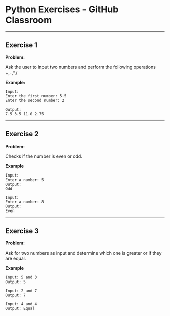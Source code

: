 # Python Exercises - GitHub Classroom

---

## Exercise 1

**Problem:**

Ask the user to input two numbers and perform the following operations +,-,*,/  

**Example:**

	Input:
	Enter the first number: 5.5
	Enter the second number: 2

	Output:
	7.5 3.5 11.0 2.75


---

## Exercise 2

**Problem:**

Checks if the number is even or odd.

**Example**

 	Input: 
	Enter a number: 5
  	Output:
	Odd

  	Input: 
	Enter a number: 8
  	Output:
	Even

---

## Exercise 3

**Problem:**

Ask for two numbers as input and determine which one is greater or if they are equal.

**Example**

	Input: 5 and 3
	Output: 5
 
	Input: 2 and 7
	Output: 7
 
	Input: 4 and 4
	Output: Equal
